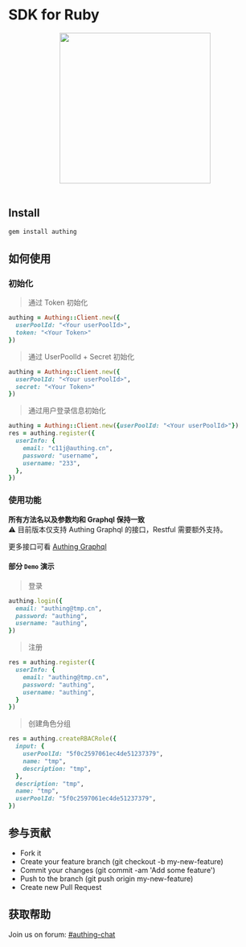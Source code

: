 # SDK for Ruby

<div align=center><img width="300" src="https://files.authing.co/authing-console/authing-logo-new-20210924.svg"></div>
<br/>

## Install

```sh
gem install authing
```

## 如何使用

### 初始化

> 通过 Token 初始化

```ruby
authing = Authing::Client.new({
  userPoolId: "<Your userPoolId>",
  token: "<Your Token>"
})
```

> 通过 UserPoolId + Secret 初始化

```ruby
authing = Authing::Client.new({
  userPoolId: "<Your userPoolId>",
  secret: "<Your Token>"
})
```

> 通过用户登录信息初始化

```ruby
authing = Authing::Client.new({userPoolId: "<Your userPoolId>"})
res = authing.register({
  userInfo: {
    email: "c11j@authing.cn",
    password: "username",
    username: "233",
  },
})
```

### 使用功能

**所有方法名以及参数均和 Graphql 保持一致**  
⚠️ 目前版本仅支持 Authing Graphql 的接口，Restful 需要额外支持。

更多接口可看 [Authing Graphql](https://core.authing.cn/graphql/v2)

#### 部分 `Demo` 演示

> 登录

```ruby
authing.login({
  email: "authing@tmp.cn",
  password: "authing",
  username: "authing",
})
```

> 注册

```ruby
res = authing.register({
  userInfo: {
    email: "authing@tmp.cn",
    password: "authing",
    username: "authing",
  }
})
```

> 创建角色分组

```ruby
res = authing.createRBACRole({
  input: {
    userPoolId: "5f0c2597061ec4de51237379",
    name: "tmp",
    description: "tmp",
  },
  description: "tmp",
  name: "tmp",
  userPoolId: "5f0c2597061ec4de51237379",
})
```

## 参与贡献
- Fork it
- Create your feature branch (git checkout -b my-new-feature)
- Commit your changes (git commit -am 'Add some feature')
- Push to the branch (git push origin my-new-feature)
- Create new Pull Request

## 获取帮助

Join us on forum: [#authing-chat](https://forum.authing.cn/)

